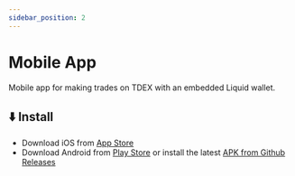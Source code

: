 ```yaml
---
sidebar_position: 2
---
```


# Mobile App

Mobile app for making trades on TDEX with an embedded Liquid wallet.

## ⬇️ Install

* Download iOS from [App Store](#)
* Download Android from [Play Store](#) or install the latest [APK from Github Releases](#)
